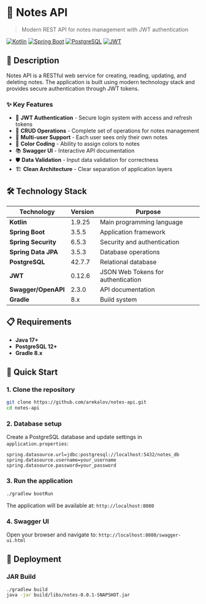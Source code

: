# 📝 Notes API

> Modern REST API for notes management with JWT authentication

[![Kotlin](https://img.shields.io/badge/kotlin-%237F52FF.svg?style=for-the-badge&logo=kotlin&logoColor=white)](https://kotlinlang.org/)
[![Spring Boot](https://img.shields.io/badge/spring%20boot-%236DB33F.svg?style=for-the-badge&logo=springboot&logoColor=white)](https://spring.io/projects/spring-boot)
[![PostgreSQL](https://img.shields.io/badge/postgresql-%23316192.svg?style=for-the-badge&logo=postgresql&logoColor=white)](https://www.postgresql.org/)
[![JWT](https://img.shields.io/badge/JWT-black?style=for-the-badge&logo=JSON%20web%20tokens)](https://jwt.io/)

## 🚀 Description

Notes API is a RESTful web service for creating, reading, updating, and deleting notes. The application is built using modern technology stack and provides secure authentication through JWT tokens.

### ✨ Key Features

- 🔐 **JWT Authentication** - Secure login system with access and refresh tokens
- 📝 **CRUD Operations** - Complete set of operations for notes management
- 👤 **Multi-user Support** - Each user sees only their own notes
- 🎨 **Color Coding** - Ability to assign colors to notes
- 📚 **Swagger UI** - Interactive API documentation
- 🛡️ **Data Validation** - Input data validation for correctness
- 🏗️ **Clean Architecture** - Clear separation of application layers

## 🛠️ Technology Stack

| Technology | Version | Purpose |
|------------|---------|---------|
| **Kotlin** | 1.9.25 | Main programming language |
| **Spring Boot** | 3.5.5 | Application framework |
| **Spring Security** | 6.5.3 | Security and authentication |
| **Spring Data JPA** | 3.5.3 | Database operations |
| **PostgreSQL** | 42.7.7 | Relational database |
| **JWT** | 0.12.6 | JSON Web Tokens for authentication |
| **Swagger/OpenAPI** | 2.3.0 | API documentation |
| **Gradle** | 8.x | Build system |

## 📋 Requirements

- **Java 17+**
- **PostgreSQL 12+**
- **Gradle 8.x**

## 🚀 Quick Start

### 1. Clone the repository
```bash
git clone https://github.com/arekalov/notes-api.git
cd notes-api
```

### 2. Database setup
Create a PostgreSQL database and update settings in `application.properties`:

```properties
spring.datasource.url=jdbc:postgresql://localhost:5432/notes_db
spring.datasource.username=your_username
spring.datasource.password=your_password
```

### 3. Run the application
```bash
./gradlew bootRun
```

The application will be available at: `http://localhost:8080`

### 4. Swagger UI
Open your browser and navigate to: `http://localhost:8080/swagger-ui.html`

## 🚀 Deployment

### JAR Build
```bash
./gradlew build
java -jar build/libs/notes-0.0.1-SNAPSHOT.jar
```
